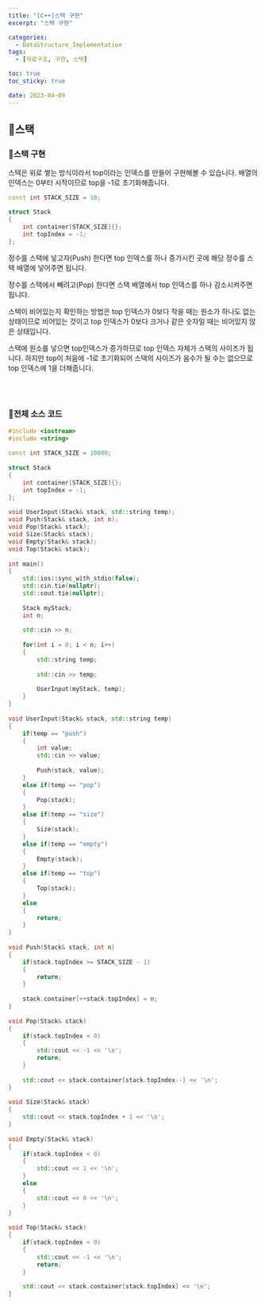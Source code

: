 ```yaml
---
title: "[C++]스택 구현"
excerpt: "스택 구현"

categories:
  - DataStructure_Implementation
tags:
  - [자료구조, 구현, 스택]

toc: true
toc_sticky: true

date: 2023-04-09
---
```


## 🤔스택
### 🔑스택 구현
스택은 위로 쌓는 방식이라서 top이라는 인덱스를 만들어 구현해볼 수 있습니다.
배열의 인덱스는 0부터 시작이므로 top을 -1로 초기화해줍니다.

```cpp
const int STACK_SIZE = 10;

struct Stack
{
    int container[STACK_SIZE]{};
    int topIndex = -1;
};
```

정수를 스택에 넣고자(Push) 한다면 top 인덱스를 하나 증가시킨 곳에 해당 정수를 스택 배열에 넣어주면 됩니다.

정수를 스택에서 빼려고(Pop) 한다면 스택 배열에서 top 인덱스를 하나 감소시켜주면 됩니다.

스택이 비어있는지 확인하는 방법은 top 인덱스가 0보다 작을 때는 원소가 하나도 없는 상태이므로 비어있는 것이고 top 인덱스가 0보다 크거나 같은 숫자일 때는 비어있지 않은 상태입니다.

스택에 원소를 넣으면 top인덱스가 증가하므로 top 인덱스 자체가 스택의 사이즈가 됩니다. 하지만 top이 처음에 -1로 초기화되어 스택의 사이즈가 음수가 될 수는 없으므로 top 인덱스에 1을 더해줍니다.

<br><br>

### 🔑전체 소스 코드
```cpp
#include <iostream>
#include <string>
 
const int STACK_SIZE = 10000;
 
struct Stack
{
    int container[STACK_SIZE]{};
    int topIndex = -1;
};
 
void UserInput(Stack& stack, std::string temp);
void Push(Stack& stack, int n);
void Pop(Stack& stack);
void Size(Stack& stack);
void Empty(Stack& stack);
void Top(Stack& stack);
 
int main()
{
    std::ios::sync_with_stdio(false);
    std::cin.tie(nullptr);
    std::cout.tie(nullptr);
    
    Stack myStack;   
    int n;
 
    std::cin >> n;
 
    for(int i = 0; i < n; i++)
    {
        std::string temp;
 
        std::cin >> temp;
        
        UserInput(myStack, temp);
    }
}
 
void UserInput(Stack& stack, std::string temp)
{
    if(temp == "push")
    {
        int value;
        std::cin >> value;
 
        Push(stack, value);
    }
    else if(temp == "pop")
    {
        Pop(stack);
    }
    else if(temp == "size")
    {
        Size(stack);
    }
    else if(temp == "empty")
    {
        Empty(stack);
    }
    else if(temp == "top")
    {
        Top(stack);
    }
    else
    {
        return;
    }
}
 
void Push(Stack& stack, int n)
{
    if(stack.topIndex >= STACK_SIZE - 1)
    {
        return;
    }
 
    stack.container[++stack.topIndex] = n;
}
 
void Pop(Stack& stack)
{
    if(stack.topIndex < 0)
    {
        std::cout << -1 << '\n';
        return;
    }
 
    std::cout << stack.container[stack.topIndex--] << '\n';
}
 
void Size(Stack& stack)
{
    std::cout << stack.topIndex + 1 << '\n';
}
 
void Empty(Stack& stack)
{
    if(stack.topIndex < 0)
    {
        std::cout << 1 << '\n';
    }
    else
    {
        std::cout << 0 << '\n';
    }
}
 
void Top(Stack& stack)
{
    if(stack.topIndex < 0)
    {
        std::cout << -1 << '\n';
        return;
    }
 
    std::cout << stack.container[stack.topIndex] << '\n';
}
```

<br><br>